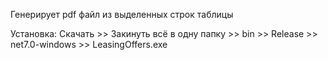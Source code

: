 Генерирует pdf файл из выделенных строк таблицы

Установка:
Скачать >> Закинуть всё в одну папку >> bin >> Release >> net7.0-windows >> LeasingOffers.exe
